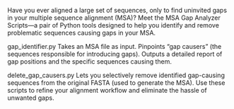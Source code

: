 Have you ever aligned a large set of sequences, only to find uninvited gaps in your multiple sequence alignment (MSA)?
Meet the MSA Gap Analyzer Scripts—a pair of Python tools designed to help you identify and remove problematic sequences causing gaps in your MSA.

gap_identifier.py
Takes an MSA file as input.
Pinpoints “gap causers” (the sequences responsible for introducing gaps).
Outputs a detailed report of gap positions and the specific sequences causing them.

delete_gap_causers.py
Lets you selectively remove identified gap-causing sequences from the original FASTA (used to generate the MSA).
Use these scripts to refine your alignment workflow and eliminate the hassle of unwanted gaps.

